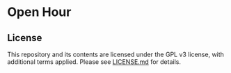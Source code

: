 # Open Hour

## License
This repository and its contents are licensed under the GPL v3 license, with additional terms applied. Please see [LICENSE.md](LICENSE.md) for details.
